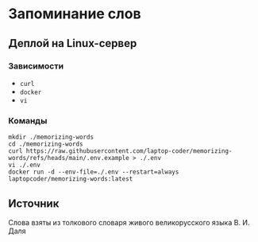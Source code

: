 # Запоминание слов

## Деплой на Linux-сервер

### Зависимости

- `curl`
- `docker`
- `vi`

### Команды

```
mkdir ./memorizing-words
cd ./memorizing-words
curl https://raw.githubusercontent.com/laptop-coder/memorizing-words/refs/heads/main/.env.example > ./.env
vi ./.env
docker run -d --env-file=./.env --restart=always laptopcoder/memorizing-words:latest
```

## Источник

Слова взяты из толкового словаря живого великорусского языка В. И. Даля
